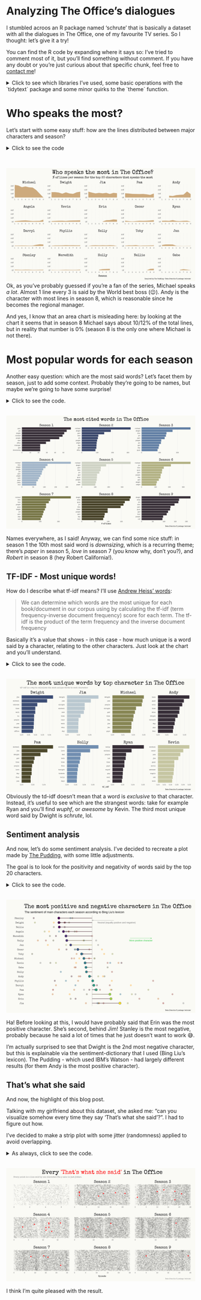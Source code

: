 Analyzing The Office’s dialogues
================


I stumbled acroos an R package named ‘schrute’ that is basically a
dataset with all the dialogues in The Office, one of my favourite TV
series. So I thought: let’s give it a try!

You can find the R code by expanding where it says so: I’ve tried to
comment most of it, but you’ll find something without comment. If you
have any doubt or you’re just curious about that specific chunk, feel
free to [contact me](mailto:danilo.derosa.dd@gmail.com)!

<details>
<summary>
Click to see which libraries I’ve used, some basic operations with the
`tidytext` package and some minor quirks to the `theme` function.
</summary>

``` r
#install.packages("schrute")
library(tidyverse)
library(schrute)
library(tidytext)
library(showtext)
library(ggtext)
library(lemon)
library(ggsci)

font_add_google("Special Elite", "specialelite")
showtext_auto()

# Downloading the dataset
dialogs_raw <- schrute::theoffice

# Let's transform the dataset, by unnesting: now one row is one word. We have 570450 rows!
dialogs_words <- dialogs_raw %>% 
  tidytext::unnest_tokens(word, text)

# Remove stop words (common words, not useful for analysis): we have left 169835 rows(= words)
dialogs_words <- dialogs_words %>% 
  anti_join(stop_words, by = "word")

# Removing some non-useful words or characters
blacklist <- c("yeah", "hey", "uh", "gonna", "um")
blacklist_characters <- c("Everyone", "All", "Both", "Guy", "Girl", "Group")
dialogs_words <- dialogs_words %>% 
  filter(!word %in% blacklist,
         !character %in% blacklist_characters)
```

``` r
# Setting the theme for the plots. I have also updated the theme with some settings, but they're just a copy of what I did in the various plots. Normally you set theme here, and leave the 'theme' function of each plot cleaner, but anyway...
theme_set(theme_minimal(base_family = "specialelite")) 

theme_update(
  panel.grid.major.y = element_blank(),
  panel.grid.minor.y = element_blank(),
  plot.background = element_rect(fill = "#fafaf5", color = "#fafaf5"),
  strip.text = element_text(size = rel(2), face = "italic"),
  panel.spacing = unit(1.5, "lines"),
  plot.margin = margin(10, 25, 10, 25),
  plot.title = element_text(hjust = .5, size = rel(3)),
  plot.subtitle = element_text(hjust = .5, size = rel(1.5)))
```

</details>

# Who speaks the most?

Let’s start with some easy stuff: how are the lines distributed between
major characters and season?

<details>
<summary>
Click to see the code
</summary>

``` r
# We're working with dialogs_raw just because we want to analyze lines and not single words

# Let's save in a vector the top 20 character that say most lines overall during the series
top_20_character <- dialogs_raw %>% 
  count(character, sort = T) %>% head(20) %>% 
  pull(character)

# Now we can calculate the % (probably there are some useless lines here, but I left them just because you can see how my mind works while coding lol)
percent_season <- dialogs_raw %>% 
  group_by(season, character) %>% 
  count(text) %>% 
  ungroup() %>% 
  arrange(season, desc(n)) %>% 
  group_by(season) %>% 
  mutate(percent = n / sum(n)) %>% 
  ungroup() %>% 
  group_by(season, character) %>% 
  summarise(percent_season = sum(percent)) %>% 
  arrange(season, desc(percent_season)) %>%
  filter(character %in% top_20_character) %>%
  arrange(desc(percent_season)) %>% 
  mutate(character = factor(character, ordered = T, levels = top_20_character))

# let's plot
plot_percent_season <- percent_season %>% ggplot(aes(season, percent_season)) +
  geom_area(fill = "burlywood3") +
  facet_rep_wrap(~ character, repeat.tick.labels = T) + # probably this repeat.tick.labels is useless, I should check
  scale_x_continuous(breaks = seq(1:9), expand = c(0.01, 0.01)) + # the expand function is the most useful thing there is in R, change my mind (it basically deletes all white space near the axis)
  scale_y_continuous(labels = scales::percent_format(), expand = c(0.01, 0.01)) +
  theme(axis.title.y = element_blank(),
        panel.grid.minor = element_blank(),
        panel.grid.major = element_line(linetype = "dotted"),
        panel.spacing = unit(1.5, "lines"), # just to give some space to each facet
        strip.text = element_text(size = rel(1.7)),
        axis.title.x = element_text(size = rel(1.3), margin = margin (t = 10)),
        plot.title = element_text(hjust = .5, size = rel(3)),
        plot.subtitle = element_text(hjust = .5, size = rel(1.5))) +
  labs(x = "Season", 
       caption = "Inspired by The Pudding • Data from the R package 'schrute'",
       title = "Who speaks the most in The Office?", 
       subtitle = "% of lines per season for the top 20 characters that speaks the most")


#this way of saving is copied from Cédric Sherer's code lol (check him out!)
ggsave(here::here("plots", "Most_lines_per_season.pdf"), width = 15, height = 9, device = cairo_pdf)

path <- here::here("plots", "Most_lines_per_season")
pdftools::pdf_convert(pdf = glue::glue("{path}.pdf"), 
                      filenames = glue::glue("{path}.png"),
                      format = "png", dpi = 250)
```

</details>

 

![](https://raw.githubusercontent.com/daniloderosa/theofficeanalysis/main/plots/Most_lines_per_season.png) Ok, as you’ve probably guessed if
you’re a fan of the series, Michael speaks *a lot*. Almost 1 line every
3 is said by the World best boss (😉). Andy is the character with most
lines in season 8, which is reasonable since he becomes the regional
manager.

And yes, I know that an area chart is misleading here: by looking at the
chart it seems that in season 8 Michael says about 10/12% of the total
lines, but in reality that number is 0% (season 8 is the only one where
Michael is not there).

# Most popular words for each season

Another easy question: which are the most said words? Let’s facet them
by season, just to add some context. Probably they’re going to be names,
but maybe we’re going to have some surprise!

<details>
<summary>
Click to see the code.
</summary>

``` r
words_season <- dialogs_words %>% 
  group_by(season) %>% 
  count(word) %>%
  top_n(10, n) %>% 
  mutate(word = reorder_within(word, n, season),
         label = glue::glue(" Season {season} ")) # glue is very similar to paste0

words_season %>% ggplot(aes(word, n, fill = label)) +
  geom_col() +
  coord_flip() +
  facet_wrap(~ label, scales = "free") +
  scale_x_reordered(expand = c(0.01, 0.01)) +
  scale_y_continuous(expand = c(0.01, 0.01)) +
  theme(axis.text = element_text(family = "Roboto Condensed"), 
        legend.position = "none",
        panel.grid.minor = element_blank(),
        strip.text = element_text(size = rel(1.7)),
        panel.spacing = unit(1.5, "lines"),
        plot.title = element_text(hjust = .5, size = rel (2.5)),
        plot.margin = margin(10, 25, 10, 25)) +
  scico::scale_fill_scico_d(palette = "brocO") + # I really think that this palette is perfect for The Office. Anyway, just love for the scico package and palettes
  labs(y = "# of times",
       x = "",
       caption = "Data from the R package 'schrute'",
       title = "The most cited words in The Office", )

ggsave(here::here("plots", "Most_cited_words.pdf"), width = 15, height = 9, device = cairo_pdf)

path <- here::here("plots", "Most_cited_words")
pdftools::pdf_convert(pdf = glue::glue("{path}.pdf"), 
                      filenames = glue::glue("{path}.png"),
                      format = "png", dpi = 450)
```

</details>

  ![](https://raw.githubusercontent.com/daniloderosa/theofficeanalysis/main/plots/Most_cited_words.png)

Names everywhere, as I said! Anyway, we can find some nice stuff: in
season 1 the 10th most said word is *downsizing*, which is a recurring
theme; there’s *paper* in season 5, *love* in season 7 (you know why,
don’t you?), and *Robert* in season 8 (hey Robert California!).

## TF-IDF - Most unique words!

How do I describe what tf-idf means? I’ll use [Andrew Heiss’
words](https://datavizs21.classes.andrewheiss.com/example/13-example/#term-frequency-inverse-document-frequency-tf-idf):

> We can determine which words are the most unique for each
> book/document in our corpus using by calculating the tf-idf (term
> frequency-inverse document frequency) score for each term. The tf-idf
> is the product of the term frequency and the inverse document
> frequency

Basically it’s a value that shows - in this case - how much unique is a
word said by a character, relating to the other characters. Just look at
the chart and you’ll understand.

<details>
<summary>
Click to see the code.
</summary>

``` r
character_tf_idf <- dialogs_words %>% 
  add_count(word) %>% 
  filter(n >= 20) %>% 
  count(word, character) %>% 
  bind_tf_idf(word, character, n) %>% # check the tidytext package to learn what this function does
  arrange(desc(tf_idf))

# a kind of a mess, but this is how I work! 100% natural code lol 
character_tf_idf %>% 
  filter(character %in% c("Dwight", "Jim", "Michael", "Andy", "Pam", "Holly", "Ryan", "Kevin")) %>% 
  group_by(character) %>% 
  top_n(10, tf_idf) %>% 
  ungroup() %>% 
  mutate(word = reorder_within(word, tf_idf, character)) %>% 
  ggplot(aes(word, tf_idf, fill = character)) +
  geom_col() +
  coord_flip() +
  scale_x_reordered() + # this goes together with 'reorder_within': basically it reorders INSIDE each facet
  facet_wrap(~ factor(character, levels = c("Dwight", "Jim", "Michael", "Andy", "Pam", "Holly", "Ryan", "Kevin")), scales = "free", ncol = 4) +
  labs(x = "", 
       title = "The most unique words by top character in The Office",
       subtitle = "tf-idf is a way to calculate the most unique words to each character",
       caption = "Data from the R package 'schrute'") +
  scico::scale_fill_scico_d(palette = "brocO") +
  theme(legend.position = "none",
        plot.subtitle = element_text(hjust = 0, color = "gray50", size = rel(1))) 

ggsave(here::here("plots", "tf_idf.pdf"), width = 15, height = 9, device = cairo_pdf)

path <- here::here("plots", "tf_idf")
pdftools::pdf_convert(pdf = glue::glue("{path}.pdf"), 
                      filenames = glue::glue("{path}.png"),
                      format = "png", dpi = 250)
```

</details>

  ![](https://raw.githubusercontent.com/daniloderosa/theofficeanalysis/main/plots/tf_idf.png) Obviously the td-idf doesn’t mean that a word is
*exclusive* to that character. Instead, it’s useful to see which are the
strangest words: take for example Ryan and you’ll find *wuphf*, or
*awesome* by Kevin. The third most unique word said by Dwight is
*schrute*, lol.

## Sentiment analysis

And now, let’s do some sentiment analysis. I’ve decided to recreate a
plot made by [The Pudding](https://pudding.cool/2017/08/the-office/),
with some little adjustments.

The goal is to look for the positivity and negativity of words said by
the top 20 characters.

<details>
<summary>
Click to see the code.
</summary>

``` r
# get_sentiments("nrc") # range of emotions
# get_sentiments("bing") # negative and positive

office_sentiments <- dialogs_words %>% 
  inner_join(get_sentiments("bing")) # get the sentiment for every word in the dataset


# now we calculate the sentiment for each character (by season, and the average)
office_sentiments <- office_sentiments %>% 
  filter(character %in% top_20_character) %>% 
  group_by(season, character) %>% 
  count(sentiment, sort = T) %>% 
  filter(n > 10) %>% 
  arrange(season) %>% 
  pivot_wider(names_from = "sentiment", values_from = "n") %>% 
  mutate(ratio = positive / negative) %>% 
  group_by(character) %>% 
  mutate(mean = mean(ratio, na.rm = T))

# My first idea was to use this as a vline in the plot, but then I've changed my mind and place a vline on 1 (= equally balanced between positive and negative words) 
office_avg <- office_sentiments %>%
  ungroup() %>% 
  summarise(avg = mean(mean, na.rm = T)) %>% 
  pull(avg)
  

office_sentiments %>% 
  ggplot(aes(x = ratio, y = fct_reorder(character, -mean), color = as.factor(season))) + 
  geom_point(alpha = .35, size = 4) +
  scale_color_uchicago() +
  scale_fill_viridis_c() +
  theme(legend.position = "none",
        axis.text.x = element_blank(),
        panel.grid = element_blank(),
        plot.title = element_text(margin = margin(t = 15)),
        plot.subtitle = element_text(family = "Roboto mono", margin = margin(t = 10, b = 10), hjust = 0), 
        axis.text.y = element_text(size = rel(1.5))) +
  geom_vline(aes(xintercept = 1), color = "gray70", size = 0.6, style = "dotted") +
  geom_segment(aes(y = character, yend = character, x = mean, xend = 1), size = .8, alpha = .8) +
  geom_point(aes(x = mean, y = character, fill = mean), shape = 21, size = 6, alpha = .8) +
  labs(x = "", 
       y = "", 
       caption = "Data from the R package 'schrute'", 
       title = "The most positive and negative characters in The Office", 
       subtitle = "The sentiment of main characters each season according to Bing Liu's lexicon") +
  annotate(geom = "segment", x = 1.35, xend = 1.55, y = 15.5, yend = 15.5, arrow = arrow(angle = 15, length = unit(0.5, "lines")), color = "#2ECC40") +
  annotate(geom = "text", label = "More positive character", x = 1.45, y = 15, size = rel(4.5), color = "#2ECC40") +
  annotate(geom = "segment", y = 19.5, yend = 19.5, x = 1.2, xend = 1, arrow = arrow(angle = 15, length = unit(0.5, "lines")), color = "gray50") +
  annotate(geom = "text", label = "Neutral (equally positive and negative)", x = 1.05, y = 19, hjust = 0, size = rel(4.5), color = "gray50")

ggsave(here::here("plots", "Sentiment.pdf"), width = 15, height = 9, device = cairo_pdf)

path <- here::here("plots", "Sentiment")
pdftools::pdf_convert(pdf = glue::glue("{path}.pdf"), 
                      filenames = glue::glue("{path}.png"),
                      format = "png", dpi = 250)
```

</details>

  ![](https://raw.githubusercontent.com/daniloderosa/theofficeanalysis/main/plots/Sentiment.png)

Ha! Before looking at this, I would have probably said that Erin was the
most positive character. She’s second, behind Jim! Stanley is the most
negative, probably because he said a lot of times that he just doesn’t
want to work 😅.

I’m actually surprised to see that Dwight is the 2nd most negative
character, but this is explainable via the sentiment-dictionary that I
used (Bing Liu’s lexicon). The Pudding - which used IBM’s Watson - had
largely different results (for them Andy is the most positive
character).

## That’s what she said

And now, the highlight of this blog post.

Talking with my girlfriend about this dataset, she asked me: “can you
visualize somehow every time they say ‘That’s what she said’?”. I had to
figure out how.

I’ve decided to make a strip plot with some jitter (randomness) applied
to avoid overlapping.

<details>
<summary>
As always, click to see the code.
</summary>

``` r
thats_what_she_said <- dialogs_raw %>% 
  filter(str_detect(text, regex("That's what she said", ignore_case = T))) #the ignore case is there because without it I got 26 lines, ignoring the 7 lines where 'that's what she said' was written in caps lock or in some strange way 

thats_what_she_said <- dialogs_raw %>% 
  select(index, season, episode, character, text) %>% 
  mutate(phrase = ifelse(str_detect(text, regex("That's what she said", ignore_case = T)), T, F), 
         label = glue::glue(" Season {season} "))

thats_what_she_said %>% 
  ggplot(aes(episode, 1)) +
  geom_point(color = "grey10", alpha = .05, position = position_jitter(seed = 2021, width = 1)) + #seed is there to have always the same randomness
  geom_point(data = filter(thats_what_she_said, phrase == T), aes(episode, 1), shape = 21, fill = "red", color = "white", position = position_jitter(seed = 2021, width = 0, height = .2), size = 3) +
  facet_wrap(~ label, scales = "free") +
  scale_x_continuous(expand = c(0.01, 0.01)) + # I love you expand feature, I really do
  scale_y_continuous(expand = c(0.01, 0.01)) +
  labs(x = "Episode", 
       y = "", 
       title = "Every <span style='color: red'>'That's what she said'</span> in The Office",
       subtitle = "Every point is a line said by one character.The y axis is just jitter.",
       caption = "Data from the R package 'schrute'") +
  theme(axis.ticks.y = element_blank(),
        axis.text.y = element_blank(),
        plot.title = element_markdown(hjust = .5, size = rel(3)),
        plot.title.position = 'panel',
        plot.subtitle = element_text(size = rel(1), color = "gray50", hjust = 0),
        axis.title.x = element_text(margin = margin(t = 10)),
        plot.caption = element_text(color = "gray50"),
        panel.grid.major.y = element_blank(),
        panel.grid.minor.y = element_blank(),
        plot.background = element_rect(fill = "#fafaf5", color = "#fafaf5"),
        strip.text = element_text(size = rel(2), face = "italic"),
        plot.margin = margin(10, 25, 10, 25))
  

ggsave(here::here("plots", "That's what she said.pdf"), width = 15, height = 9, device = cairo_pdf)

path <- here::here("plots", "That's what she said")
pdftools::pdf_convert(pdf = glue::glue("{path}.pdf"), 
                      filenames = glue::glue("{path}.png"),
                      format = "png", dpi = 200)
```

</details>

  ![](https://raw.githubusercontent.com/daniloderosa/theofficeanalysis/main/plots/That's%20what%20she%20said.png)

I think I’m quite pleased with the result.
